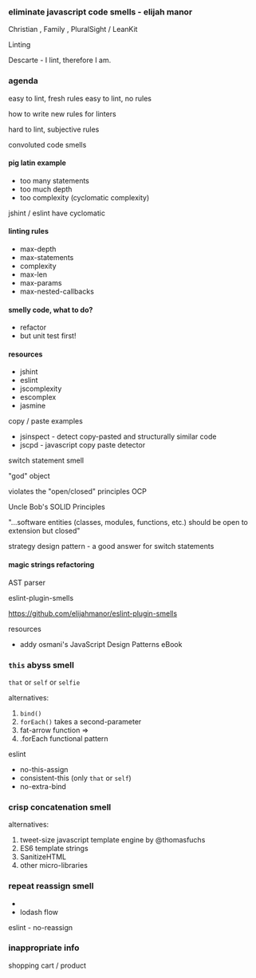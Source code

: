 ### eliminate javascript code smells - elijah manor

Christian , Family , PluralSight / LeanKit

Linting

Descarte - I lint, therefore I am.

### agenda

easy to lint, fresh rules
easy to lint, no rules

how to write new rules for linters

hard to lint, subjective rules

convoluted code smells

#### pig latin example

 - too many statements
 - too much depth
 - too complexity (cyclomatic complexity)

jshint / eslint have cyclomatic 

#### linting rules 

 - max-depth
 - max-statements
 - complexity
 - max-len
 - max-params
 - max-nested-callbacks

#### smelly code, what to do?

 - refactor
 - but unit test first!


#### resources

 - jshint
 - eslint
 - jscomplexity
 - escomplex
 - jasmine


copy / paste examples

 - jsinspect - detect copy-pasted and structurally similar code
 - jscpd - javascript copy paste detector

switch statement smell

"god" object

violates the "open/closed" principles OCP

Uncle Bob's SOLID Principles

"...software entities (classes, modules, functions, etc.) should be open to extension but closed"

strategy design pattern - a good answer for switch statements

#### magic strings refactoring

AST parser

eslint-plugin-smells

https://github.com/elijahmanor/eslint-plugin-smells

resources 

 - addy osmani's JavaScript Design Patterns eBook

### `this` abyss smell

`that` or `self` or `selfie`

alternatives: 

 1. `bind()`
 2. `forEach()` takes a second-parameter
 3. fat-arrow function =>
 4. .forEach functional pattern

eslint

 - no-this-assign
 - consistent-this  (only `that` or `self`)
 - no-extra-bind

### crisp concatenation smell

alternatives:

1. tweet-size javascript template engine by @thomasfuchs
2. ES6 template strings
3. SanitizeHTML
4. other micro-libraries

### repeat reassign smell

 - 
 - lodash flow

eslint - no-reassign

### inappropriate info

shopping cart / product


